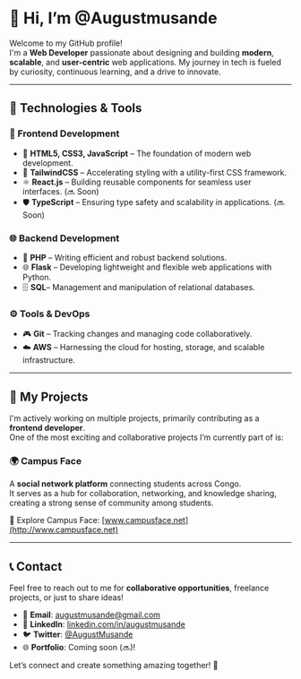
# 👋 Hi, I’m @Augustmusande  

Welcome to my GitHub profile!  
I'm a **Web Developer** passionate about designing and building **modern**, **scalable**, and **user-centric** web applications. My journey in tech is fueled by curiosity, continuous learning, and a drive to innovate.  


---

## 🔧 Technologies & Tools  

### 🌟 Frontend Development  
- 🔖 **HTML5, CSS3, JavaScript** – The foundation of modern web development.  
- 🎨 **TailwindCSS** – Accelerating styling with a utility-first CSS framework.  
- ⚛️ **React.js** – Building reusable components for seamless user interfaces. (🔜 Soon)  
- 🛡️ **TypeScript** – Ensuring type safety and scalability in applications. (🔜 Soon)  

### 🌐 Backend Development  
- 💎 **PHP** – Writing efficient and robust backend solutions.  
- 🌐 **Flask** – Developing lightweight and flexible web applications with Python.
- 🗄️ **SQL**– Management and manipulation of relational databases.  

### ⚙️ Tools & DevOps  
- 🎮 **Git** – Tracking changes and managing code collaboratively.  
- ☁️ **AWS** – Harnessing the cloud for hosting, storage, and scalable infrastructure.  

---

## 🎨 My Projects  

I'm actively working on multiple projects, primarily contributing as a **frontend developer**.  
One of the most exciting and collaborative projects I’m currently part of is:  

### 🌍 **Campus Face**  
A **social network platform** connecting students across Congo.  
It serves as a hub for collaboration, networking, and knowledge sharing, creating a strong sense of community among students.  

🔗 Explore Campus Face: [www.campusface.net](http://www.campusface.net)  

---

## 📞 Contact  

Feel free to reach out to me for **collaborative opportunities**, freelance projects, or just to share ideas!  
- 📧 **Email**: [augustmusande@gmail.com](mailto:augustmusande@gmail.com)  
- 💼 **LinkedIn**: [linkedin.com/in/augustmusande](https://linkedin.com/in/augustmusande)  
- 🐦 **Twitter**: [@AugustMusande](https://twitter.com/AugustMusande)  
- 🌐 **Portfolio**: Coming soon (🔜)!  

Let’s connect and create something amazing together! 🚀  

